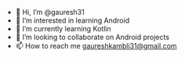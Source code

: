 - 👋 Hi, I’m @gauresh31
- 👀 I’m interested in learning Android 
- 🌱 I’m currently learning Kotlin
- 💞️ I’m looking to collaborate on Android projects
- 📫 How to reach me gaureshkambli31@gmail.com
